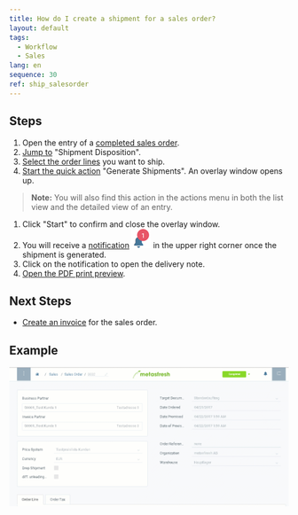 ```yaml
---
title: How do I create a shipment for a sales order?
layout: default
tags:
  - Workflow
  - Sales
lang: en
sequence: 30
ref: ship_salesorder
---
```


## Steps
1. Open the entry of a [completed sales order](SalesOrder_recording).
1. [Jump to](JumptoviaSidebar) "Shipment Disposition".
1. [Select the order lines](RecordSelection) you want to ship.
1. [Start the quick action](StartAction) "Generate Shipments". An overlay window opens up.
 >**Note:** You will also find this action in the actions menu in both the list view and the detailed view of an entry.

1. Click "Start" to confirm and close the overlay window.
1. You will receive a [notification](Notification_types) ![](assets/NotificationBell_WebUI.png) in the upper right corner once the shipment is generated.
1. Click on the notification to open the delivery note.
1. [Open the PDF print preview](PrintPreview).

## Next Steps
- [Create an invoice](Invoice_SalesOrder) for the sales order.

## Example
![](assets/order_shipment.gif)
